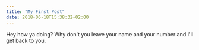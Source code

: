 ```yaml
---
title: "My First Post"
date: 2018-06-18T15:38:32+02:00
---
```


Hey how ya doing? Why don't you leave your name and your number and I'll get back to you.